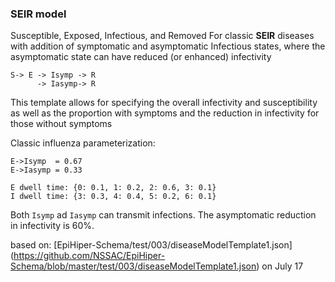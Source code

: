 ### SEIR model
Susceptible, Exposed, Infectious, and Removed
For classic **SEIR** diseases with addition of symptomatic and asymptomatic Infectious states, where the asymptomatic state can have reduced (or enhanced) infectivity

``` 
S-> E -> Isymp -> R   
      -> Iasymp-> R 
```

This template allows for specifying the overall infectivity and susceptibility as well as the proportion with symptoms and the reduction in infectivity for those without symptoms


Classic influenza parameterization:
```
E->Isymp  = 0.67
E->Iasymp = 0.33
  
E dwell time: {0: 0.1, 1: 0.2, 2: 0.6, 3: 0.1}
I dwell time: {3: 0.3, 4: 0.4, 5: 0.2, 6: 0.1}
```

Both `Isymp` ad `Iasymp` can transmit infections. The asymptomatic reduction in infectivity is 60%.

based on: [EpiHiper-Schema/test/003/diseaseModelTemplate1.json] (https://github.com/NSSAC/EpiHiper-Schema/blob/master/test/003/diseaseModelTemplate1.json)
on July 17
